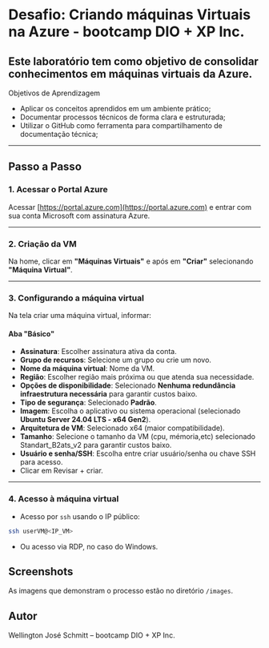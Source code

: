# Desafio: Criando máquinas Virtuais na Azure - bootcamp DIO + XP Inc.

Este laboratório tem como objetivo de consolidar conhecimentos em máquinas virtuais da Azure.
--

Objetivos de Aprendizagem 
- Aplicar os conceitos aprendidos em um ambiente prático; 
- Documentar processos técnicos de forma clara e estruturada;
- Utilizar o GitHub como ferramenta para compartilhamento de documentação técnica;

------------------------------------------------------------------------
## Passo a Passo

### 1. Acessar o Portal Azure

Acessar [https://portal.azure.com](https://portal.azure.com) e entrar com sua conta Microsoft com assinatura Azure.

---

### 2. Criação da VM

Na home, clicar em **"Máquinas Virtuais"** e após em **"Criar"** selecionando **"Máquina Virtual"**.

---

### 3. Configurando a máquina virtual

Na tela criar uma máquina virtual, informar:

#### Aba **"Básico"**

- **Assinatura**: Escolher assinatura ativa da conta.
- **Grupo de recursos**: Selecione um grupo ou crie um novo.
- **Nome da máquina virtual**: Nome da VM.
- **Região**: Escolher região mais próxima ou que atenda sua necessidade.
- **Opções de disponibilidade**: Selecionado **Nenhuma redundância infraestrutura necessária** para garantir custos baixo.
- **Tipo de segurança**: Selecionado **Padrão**.
- **Imagem**: Escolha o aplicativo ou sistema operacional (selecionado **Ubuntu Server 24.04 LTS - x64 Gen2**).
- **Arquitetura de VM**: Selecionado x64 (maior compatibilidade).
- **Tamanho**: Selecione o tamanho da VM (cpu, mémoria,etc) selecionado Standart_B2ats_v2 para garantir custos baixo.
- **Usuário e senha/SSH**: Escolha entre criar usuário/senha ou chave SSH para acesso.
- Clicar em Revisar + criar.
---

### 4. Acesso à máquina virtual

- Acesso por `ssh` usando o IP público:
```bash
ssh userVM@<IP_VM>
```
- Ou acesso via RDP, no caso do Windows.

## Screenshots

As imagens que demonstram o processo estão no diretório `/images`.

## Autor
Wellington José Schmitt – bootcamp DIO + XP Inc.
